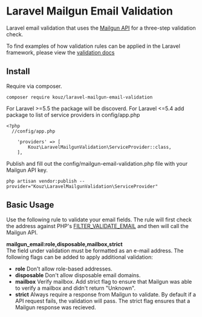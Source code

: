 # Laravel Mailgun Email Validation
Laravel email validation that uses the [Mailgun API](https://documentation.mailgun.com/en/latest/api-email-validation.html#email-validation) for a three-step validation check.  

To find examples of how validation rules can be applied in the Laravel framework, please view the [validation docs](https://laravel.com/docs/5.6/validation)

## Install
Require via composer.
```
composer require kouz/laravel-mailgun-email-validation
```
For Laravel >=5.5 the package will be discoverd. For Laravel <=5.4 add package to list of service providers in config/app.php
```
<?php
  //config/app.php
  
    'providers' => [
        Kouz\LaravelMailgunValidation\ServiceProvider::class,
    ],
```
Publish and fill out the config/mailgun-email-validation.php file with your Mailgun API key.
```
php artisan vendor:publish --provider="Kouz\LaravelMailgunValidation\ServiceProvider"
```

## Basic Usage
Use the following rule to validate your email fields. The rule will first check the address against 
PHP's [FILTER_VALIDATE_EMAIL](http://php.net/manual/en/filter.filters.validate.php) and then will call 
the Mailgun API.

**mailgun_email:role,disposable,mailbox,strict**  
The field under validation must be formatted as an e-mail address. The following flags can be added to
apply additional validation:

* **role** Don't allow role-based addresses.
* **disposable** Don't allow disposable email domains.
* **mailbox** Verify mailbox. Add strict flag to ensure that Mailgun was able to verify a mailbox and didn't return "Unknown".
* **strict** Always require a response from Mailgun to validate. By default if a API request fails, the validation will pass. The strict flag ensures that a Mailgun response was recieved.
